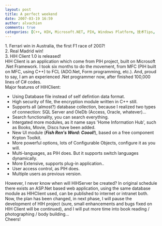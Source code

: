 ```yaml
---
layout: post
title: A perfect weekend
date: 2007-03-19 16:59
author: alvachien
comments: true
categories: [C++, HIH, Microsoft.NET, PIH, Windows Platform, 技术Tips, 狂飙F1, 舒马赫, 随心随笔]
---
```

<div>1. Ferrari win in Australia, the first F1 race of 2007!</div>
<div>2. Real Madrid win!</div>
<div>3. HIH Client 1.0 is released!</div>
<div> </div>
<div>HIH Client is an application which come from PIH project, built on Microsoft .Net Framework. I took six months to do the movement, from MFC (PIH built on MFC, using C++) to FCL (ADO.Net, Form programming, etc.). And, proud to say, I am an experienced .Net programmer now, after finished 100,000 lines of C# codes.</div>
<div> </div>
<div>Major features of HIHClient:</div>
<ul>
	<li>Using Database file instead of self defintion data format.</li>
	<li>High security of file, the encryption module written in C++ still.</li>
	<li>Supports all (almost?) database collection, because I realized two types of connection: SQL Server and  OleDb (Access, Oracle, whatever)...</li>
	<li>Search functionality, you can search everything.</li>
	<li>Intergated more modules, as it name says 'Home Information Hub', such as Books, Movie, Discs have been added.</li>
	<li>New UI module (<em><strong>Fish Ren's Word: Coool!</strong></em>), based on a free component  Krpton Toolkit.</li>
	<li>More powerful options, lots of Configurable Objects, configure it as you will.</li>
	<li>Multi-languages, as PIH does. But it supports switch languages dynamically.</li>
	<li>More Extensive, supports plug-in application..</li>
	<li>User access control, as PIH does.</li>
	<li>Multiple users as previous version.</li>
</ul>
<div>However, I never know when will HIHServer be created? In original schedule there exists an ASP.Net based web application, using the same database module as HIHClient used, can be published to internet or intranet both. Now, the plan has been changed, in next phase, I will pause the development of HIH project (sure, small enhancements and bugs fixed on HIH Client will be continued), and I will put more time into book reading / photographing / body building...</div>
<div> </div>
<div>Cheers!</div>
